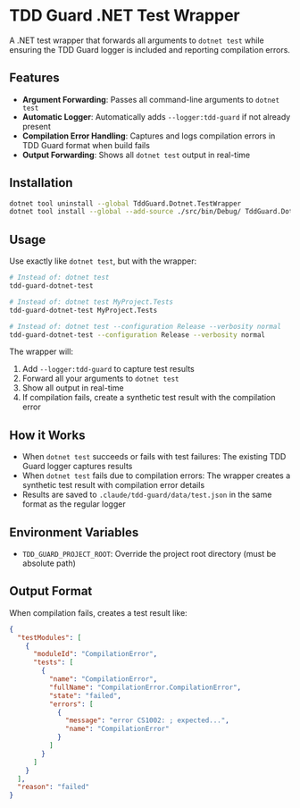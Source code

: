 # TDD Guard .NET Test Wrapper

A .NET test wrapper that forwards all arguments to `dotnet test` while ensuring the TDD Guard logger is included and reporting compilation errors.

## Features

- **Argument Forwarding**: Passes all command-line arguments to `dotnet test`
- **Automatic Logger**: Automatically adds `--logger:tdd-guard` if not already present
- **Compilation Error Handling**: Captures and logs compilation errors in TDD Guard format when build fails
- **Output Forwarding**: Shows all `dotnet test` output in real-time

## Installation

```bash
dotnet tool uninstall --global TddGuard.Dotnet.TestWrapper
dotnet tool install --global --add-source ./src/bin/Debug/ TddGuard.Dotnet.TestWrapper
```

## Usage

Use exactly like `dotnet test`, but with the wrapper:

```bash
# Instead of: dotnet test
tdd-guard-dotnet-test

# Instead of: dotnet test MyProject.Tests
tdd-guard-dotnet-test MyProject.Tests

# Instead of: dotnet test --configuration Release --verbosity normal
tdd-guard-dotnet-test --configuration Release --verbosity normal
```

The wrapper will:
1. Add `--logger:tdd-guard` to capture test results
2. Forward all your arguments to `dotnet test`  
3. Show all output in real-time
4. If compilation fails, create a synthetic test result with the compilation error

## How it Works

- When `dotnet test` succeeds or fails with test failures: The existing TDD Guard logger captures results
- When `dotnet test` fails due to compilation errors: The wrapper creates a synthetic test result with compilation error details
- Results are saved to `.claude/tdd-guard/data/test.json` in the same format as the regular logger

## Environment Variables

- `TDD_GUARD_PROJECT_ROOT`: Override the project root directory (must be absolute path)

## Output Format

When compilation fails, creates a test result like:

```json
{
  "testModules": [
    {
      "moduleId": "CompilationError", 
      "tests": [
        {
          "name": "CompilationError",
          "fullName": "CompilationError.CompilationError",
          "state": "failed",
          "errors": [
            {
              "message": "error CS1002: ; expected...",
              "name": "CompilationError"
            }
          ]
        }
      ]
    }
  ],
  "reason": "failed"
}
```
